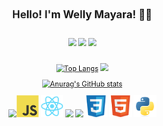 <h2 align="center">
 Hello! I'm Welly Mayara! 👋🏻
</h2>

 <!--<p align="center">
  🚀 I’m currently a student of analysis and systems development at impacta tecnologia
</p>
-->
 <br>

 <div align="center">
 <a href="https://www.linkedin.com/in/wellymayara" ><img src="https://img.shields.io/badge/LinkedIn-0077B5?style=for-the-badge&logo=linkedin&logoColor=white"></a>
 <a href="https://www.instagram.com/porrawelly/"><img src="https://img.shields.io/badge/Instagram-E4405F?style=for-the-badge&logo=instagram&logoColor=white"></a>
 <a href="mailto:welly.maya.s@gmail.com"><img src="https://img.shields.io/badge/Gmail-D14836?style=for-the-badge&logo=gmail&logoColor=white"></a>
 <br>
 <br>
 
[![Top Langs](https://github-readme-stats.vercel.app/api/top-langs/?username=wellymaya&layout=compact&v=1angs_count=8&theme=dracula&v=2)](https://github.com/wellymaya/github-readme-stats) <img width="165px"  src="https://cdn.discordapp.com/attachments/886493503142649899/886493708386730004/Webp.net-gifmaker2.gif">

 

 
 
[![Anurag's GitHub stats](https://github-readme-stats.vercel.app/api?username=wellymaya&theme=dracula&v=2)](https://github.com/wellymaya/github-readme-stats)


<!-- [![willianrod's wakatime stats](https://github-readme-stats.vercel.app/api/wakatime?username=wellymaya&show_icons=true&layout=compact&theme=dracula&v=2)](https://github.com/wellymaya/github-readme-stats)[![Anurag's GitHub stats](https://github-readme-stats.vercel.app/api?username=wellymaya&theme=dracula&v=2)](https://github.com/wellymaya/github-readme-stats)
-->

<div>
<img src="https://cdn.jsdelivr.net/gh/devicons/devicon/icons/typescript/typescript-original.svg" height="45px" margin="5px"><img src="https://raw.githubusercontent.com/devicons/devicon/master/icons/javascript/javascript-original.svg" height="45px">
<img src="https://raw.githubusercontent.com/devicons/devicon/master/icons/react/react-original.svg" height="45px">
<img src="https://cdn.jsdelivr.net/gh/devicons/devicon/icons/nodejs/nodejs-original.svg" height="45px">
<img src="https://cdn.jsdelivr.net/gh/devicons/devicon/icons/sass/sass-original.svg" height="45px">
<img src="https://raw.githubusercontent.com/devicons/devicon/master/icons/css3/css3-original.svg" height="45px" margin="10px">
<img src="https://raw.githubusercontent.com/devicons/devicon/master/icons/html5/html5-original.svg" height="45px">
<img src="https://raw.githubusercontent.com/devicons/devicon/master/icons/python/python-original.svg" height="45px">
 </div>
</div>

<!--[![willianrod's wakatime stats](https://github-readme-stats.vercel.app/api/wakatime?username=wellymaya&theme=dracula&v=2)](https://github.com/wellymaya/github-readme-stats)
 
<!--
**wellymaya/wellymaya** is a ✨ _special_ ✨ repository because its `README.md` (this file) appears on your GitHub profile.

Here are some ideas to get you started:

- 🔭 I’m currently working on ...
- 🌱 I’m currently learning ...
- 👯 I’m looking to collaborate on ...
- 🤔 I’m looking for help with ...
- 💬 Ask me about ...
- 📫 How to reach me: ...
- 😄 Pronouns: ...
- ⚡ Fun fact: ...
-->
